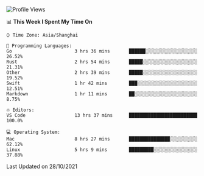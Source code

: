 <!--START_SECTION:waka-->
![Profile Views](http://img.shields.io/badge/Profile%20Views-7-blue)

📊 **This Week I Spent My Time On** 

```text
⌚︎ Time Zone: Asia/Shanghai

💬 Programming Languages: 
Go                       3 hrs 36 mins       ██████░░░░░░░░░░░░░░░░░░░   26.52% 
Rust                     2 hrs 54 mins       █████░░░░░░░░░░░░░░░░░░░░   21.31% 
Other                    2 hrs 39 mins       █████░░░░░░░░░░░░░░░░░░░░   19.52% 
Swift                    1 hr 42 mins        ███░░░░░░░░░░░░░░░░░░░░░░   12.51% 
Markdown                 1 hr 11 mins        ██░░░░░░░░░░░░░░░░░░░░░░░   8.75%

🔥 Editors: 
VS Code                  13 hrs 37 mins      █████████████████████████   100.0%

💻 Operating System: 
Mac                      8 hrs 27 mins       ███████████████░░░░░░░░░░   62.12% 
Linux                    5 hrs 9 mins        █████████░░░░░░░░░░░░░░░░   37.88%

```


 Last Updated on 28/10/2021
<!--END_SECTION:waka-->
